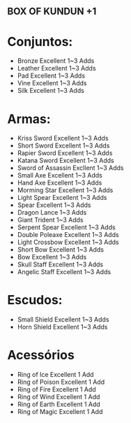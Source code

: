 
## BOX OF KUNDUN +1
# Conjuntos:
- Bronze Excellent 1~3 Adds
- Leather Excellent 1~3 Adds
- Pad Excellent 1~3 Adds
- Vine Excellent 1~3 Adds
- Silk Excellent 1~3 Adds
# Armas:
- Kriss Sword Excellent 1~3 Adds
- Short Sword Excellent 1~3 Adds
- Rapier Sword Excellent 1~3 Adds
- Katana Sword Excellent 1~3 Adds
- Sword of Assassin Excllent 1~3 Adds
- Small Axe Excellent 1~3 Adds
- Hand Axe Excellent 1~3 Adds
- Morming Star Excellent 1~3 Adds
- Light Spear Excellent 1~3 Adds
- Spear Excellent 1~3 Adds
- Dragon Lance 1~3 Adds
- Giant Trident 1~3 Adds
- Serpent Spear Excellent 1~3 Adds
- Double Poleaxe Excellent 1~3 Adds
- Light Crossbow Excellent 1~3 Adds
- Short Bow Excellent 1~3 Adds
- Bow Excellent 1~3 Adds
- Skull Staff Excellent 1~3 Adds
- Angelic Staff Excellent 1~3 Adds
# Escudos:
- Small Shield Excellent 1~3 Adds
- Horn Shield Excellent 1~3 Adds
# Acessórios 
- Ring of Ice Excellent 1 Add
- Ring of Poison Excellent 1 Add
- Ring of Fire Excellent 1 Add
- Ring of Wind Excellent 1 Add
- Ring of Earth Excellent 1 Add
- Ring of Magic Excellent 1 Add

